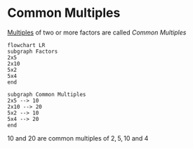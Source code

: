 # Common Multiples
[Multiples](./Eyntam_Multiples.md) of two or more factors are called *Common Multiples*

```mermaid
flowchart LR
subgraph Factors
2x5 
2x10
5x2 
5x4
end

subgraph Common Multiples
2x5 --> 10
2x10 --> 20
5x2 --> 10
5x4 --> 20
end
```

$10$ and $20$ are common multiples of $2, 5, 10$ and  $4$
